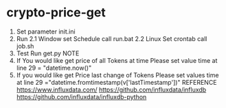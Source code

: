 # crypto-price-get
1. Set parameter init.ini
2. Run 
2.1 Window set Schedule call run.bat
2.2 Linux Set crontab call job.sh
3. Test Run get.py
NOTE
1. If You would like get price of all Tokens at time 
Please set value time at line 29 = "datetime.now()"
2. If you would like get Price last change of Tokens
Please set values time at line 29 ="datetime.fromtimestamp(v['lastTimestamp'])"
REFERENCE
https://www.influxdata.com/
https://github.com/influxdata/influxdb
https://github.com/influxdata/influxdb-python
